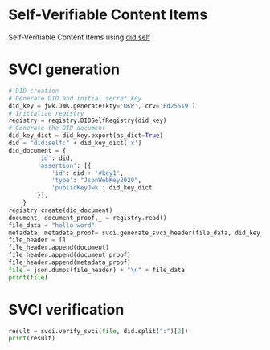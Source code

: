 # Self-Verifiable Content Items
Self-Verifiable Content Items using [did:self](https://github.com/mmlab-aueb/did-self)

# SVCI generation
```python
# DID creation
# Generate DID and initial secret key
did_key = jwk.JWK.generate(kty='OKP', crv='Ed25519')
# Initialize registry
registry = registry.DIDSelfRegistry(did_key)
# Generate the DID document
did_key_dict = did_key.export(as_dict=True)
did = "did:self:" + did_key_dict['x']
did_document = {
        'id': did,
        'assertion': [{
            'id': did + '#key1',
            'type': "JsonWebKey2020",
            'publicKeyJwk': did_key_dict
        }],  
    }
registry.create(did_document)
document, document_proof,_ = registry.read()
file_data = "hello word"
metadata, metadata_proof= svci.generate_svci_header(file_data, did_key_dict, did)
file_header = []
file_header.append(document)
file_header.append(document_proof)
file_header.append(metadata_proof)
file = json.dumps(file_header) + "\n" + file_data
print(file)
```

# SVCI verification
```python
result = svci.verify_svci(file, did.split(":")[2])
print(result)
```

